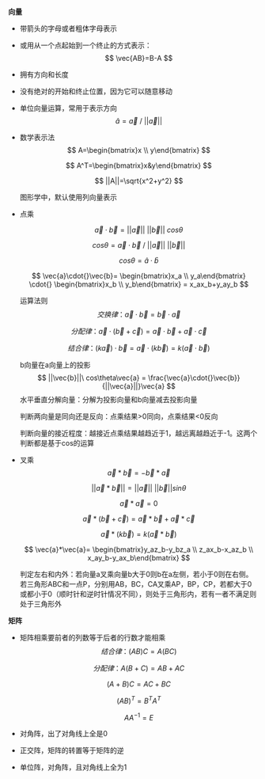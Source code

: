 **向量**

- 带箭头的字母或者粗体字母表示

- 或用从一个点起始到一个终止的方式表示：
  $$
  \vec{AB}=B-A
  $$
  
- 拥有方向和长度

- 没有绝对的开始和终止位置，因为它可以随意移动

- 单位向量运算，常用于表示方向
  $$
  \hat{a}=\vec{a}\ /\ ||\vec{a}||
  $$

- 数学表示法
  $$
  A=\begin{bmatrix}x \\ y\end{bmatrix}
  $$

  $$
  A^T=\begin{bmatrix}x&y\end{bmatrix}
  $$

  $$
  ||A||=\sqrt{x^2+y^2}
  $$

  图形学中，默认使用列向量表示

- 点乘

  
  $$
  \vec{a}\cdot{}\vec{b}=||\vec{a}||\ ||\vec{b}||\ cos\theta
  $$

  $$
  cos\theta=\vec{a}\cdot{}\vec{b}\ /\ ||\vec{a}||\ ||\vec{b}||
  $$

  $$
  cos\theta=\hat{a}\cdot\hat{b}
  $$

  $$
  \vec{a}\cdot{}\vec{b}=
  \begin{bmatrix}x_a \\ y_a\end{bmatrix}
  \cdot{}
  \begin{bmatrix}x_b \\ y_b\end{bmatrix}
  = x_ax_b+y_ay_b
  $$

  运算法则
  $$
  交换律：\vec{a}\cdot{}\vec{b}=\vec{b}\cdot{}\vec{a}
  $$

  $$
  分配律：\vec{a}\cdot{}(\vec{b}+\vec{c})=\vec{a}\cdot{}\vec{b}+\vec{a}\cdot{}\vec{c}
  $$

  $$
  结合律：(k\vec{a})\cdot\vec{b}=\vec{a}\cdot(k\vec{b})=k(\vec{a}\cdot{}\vec{b})
  $$

  b向量在a向量上的投影
  $$
  ||\vec{b}||\ cos\theta\vec{a} = \frac{\vec{a}\cdot{}\vec{b}}{||\vec{a}||}\vec{a}
  $$
  水平垂直分解向量：分解为投影向量和b向量减去投影向量

  判断两向量是同向还是反向：点乘结果>0同向，点乘结果<0反向

  判断向量的接近程度：越接近点乘结果越趋近于1，越远离越趋近于-1。这两个判断都是基于cos的运算

- 叉乘
  $$
  \vec{a}*\vec{b}=-\vec{b}*\vec{a}
  $$

  $$
  ||\vec{a}*\vec{b}||=||\vec{a}||\ ||\vec{b}||sin\theta
  $$

  $$
  \vec{a}*\vec{a}=0
  $$

  $$
  \vec{a}*(\vec{b}+\vec{c})=\vec{a}*\vec{b}+\vec{a}*\vec{c}
  $$

  $$
  \vec{a}*(k\vec{b})=k(\vec{a}*\vec{b})
  $$

  $$
  \vec{a}*\vec{a}=
  \begin{bmatrix}y_az_b-y_bz_a \\ z_ax_b-x_az_b \\ x_ay_b-y_ax_b\end{bmatrix}
  $$

  判定左右和内外：若向量a叉乘向量b大于0则b在a左侧，若小于0则在右侧。若三角形ABC和一点P，分别用AB，BC，CA叉乘AP，BP，CP，若都大于0或都小于0（顺时针和逆时针情况不同），则处于三角形内，若有一者不满足则处于三角形外

**矩阵**

- 矩阵相乘要前者的列数等于后者的行数才能相乘
  $$
  结合律：(AB)C=A(BC)
  $$

  $$
  分配律：A(B+C)=AB+AC
  $$

  $$
  (A+B)C=AC+BC
  $$

  $$
  (AB)^T=B^TA^T
  $$

  $$
  AA^{-1}=E
  $$

- 对角阵，出了对角线上全是0

- 正交阵，矩阵的转置等于矩阵的逆

- 单位阵，对角阵，且对角线上全为1
